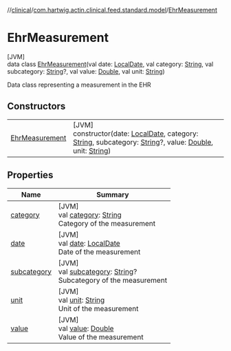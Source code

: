 //[clinical](../../../index.md)/[com.hartwig.actin.clinical.feed.standard.model](../index.md)/[EhrMeasurement](index.md)

# EhrMeasurement

[JVM]\
data class [EhrMeasurement](index.md)(val date: [LocalDate](https://docs.oracle.com/javase/8/docs/api/java/time/LocalDate.html), val category: [String](https://kotlinlang.org/api/latest/jvm/stdlib/kotlin/-string/index.html), val subcategory: [String](https://kotlinlang.org/api/latest/jvm/stdlib/kotlin/-string/index.html)?, val value: [Double](https://kotlinlang.org/api/latest/jvm/stdlib/kotlin/-double/index.html), val unit: [String](https://kotlinlang.org/api/latest/jvm/stdlib/kotlin/-string/index.html))

Data class representing a measurement in the EHR

## Constructors

| | |
|---|---|
| [EhrMeasurement](-ehr-measurement.md) | [JVM]<br>constructor(date: [LocalDate](https://docs.oracle.com/javase/8/docs/api/java/time/LocalDate.html), category: [String](https://kotlinlang.org/api/latest/jvm/stdlib/kotlin/-string/index.html), subcategory: [String](https://kotlinlang.org/api/latest/jvm/stdlib/kotlin/-string/index.html)?, value: [Double](https://kotlinlang.org/api/latest/jvm/stdlib/kotlin/-double/index.html), unit: [String](https://kotlinlang.org/api/latest/jvm/stdlib/kotlin/-string/index.html)) |

## Properties

| Name | Summary |
|---|---|
| [category](category.md) | [JVM]<br>val [category](category.md): [String](https://kotlinlang.org/api/latest/jvm/stdlib/kotlin/-string/index.html)<br>Category of the measurement |
| [date](date.md) | [JVM]<br>val [date](date.md): [LocalDate](https://docs.oracle.com/javase/8/docs/api/java/time/LocalDate.html)<br>Date of the measurement |
| [subcategory](subcategory.md) | [JVM]<br>val [subcategory](subcategory.md): [String](https://kotlinlang.org/api/latest/jvm/stdlib/kotlin/-string/index.html)?<br>Subcategory of the measurement |
| [unit](unit.md) | [JVM]<br>val [unit](unit.md): [String](https://kotlinlang.org/api/latest/jvm/stdlib/kotlin/-string/index.html)<br>Unit of the measurement |
| [value](value.md) | [JVM]<br>val [value](value.md): [Double](https://kotlinlang.org/api/latest/jvm/stdlib/kotlin/-double/index.html)<br>Value of the measurement |
